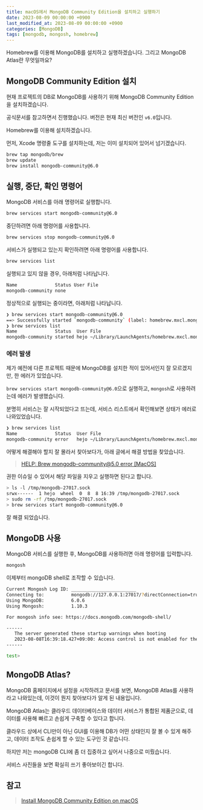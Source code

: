 ```yaml
---
title: macOS에서 MongoDB Community Edition을 설치하고 실행하기
date: 2023-08-09 00:00:00 +0900
last_modified_at: 2023-08-09 00:00:00 +0900
categories: [MongoDB]
tags: [mongodb, mongosh, homebrew]
---
```


Homebrew를 이용해 MongoDB를 설치하고 실행하겠습니다. 그리고 MongoDB Atlas란 무엇일까요?

## MongoDB Community Edition 설치

현재 프로젝트의 DB로 MongoDB를 사용하기 위해 MongoDB Community Edition을 설치하겠습니다.

공식문서를 참고하면서 진행했습니다. 버전은 현재 최신 버전인 `v6.0`입니다.

Homebrew를 이용해 설치하겠습니다.

먼저, Xcode 명령줄 도구를 설치하는데, 저는 이미 설치되어 있어서 넘기겠습니다.

```bash
brew tap mongodb/brew
brew update
brew install mongodb-community@6.0
```

## 실행, 중단, 확인 명령어

MongoDB 서비스를 아래 명령어로 실행합니다.

```bash
brew services start mongodb-community@6.0
```

중단하려면 아래 명령어를 사용합니다.

```bash
brew services stop mongodb-community@6.0
```

서비스가 실행되고 있는지 확인하려면 아래 명령어를 사용합니다.

```bash
brew services list
```

실행되고 있지 않을 경우, 아래처럼 나타납니다.

```bash
Name              Status User File
mongodb-community none
```

정상적으로 실행되는 중이라면, 아래처럼 나타납니다.

```bash
❯ brew services start mongodb-community@6.0
==> Successfully started `mongodb-community` (label: homebrew.mxcl.mongodb-community)
❯ brew services list
Name              Status  User File
mongodb-community started hejo ~/Library/LaunchAgents/homebrew.mxcl.mongodb-community.plist
```

### 에러 발생

제가 예전에 다른 프로젝트 때문에 MongoDB를 설치한 적이 있어서인지 잘 모르겠지만, 한 에러가 있었습니다.

`brew services start mongodb-community@6.0`으로 실행하고, `mongosh`로 사용하려는데 에러가 발생했습니다.

분명히 서비스는 잘 시작되었다고 뜨는데, 서비스 리스트에서 확인해보면 상태가 에러로 나와있었습니다.

```bash
❯ brew services list
Name              Status  User File
mongodb-community error   hejo ~/Library/LaunchAgents/homebrew.mxcl.mongodb-community.plist
```

어떻게 해결해야 할지 잘 몰라서 찾아보다가, 아래 글에서 해결 방법을 찾았습니다.

> [HELP: Brew mongodb-community@5.0 error [MacOS]](https://www.mongodb.com/community/forums/t/help-brew-mongodb-community-5-0-error-macos/125648)

권한 이슈일 수 있어서 해당 파일을 지우고 실행하면 된다고 합니다.

```bash
> ls -l /tmp/mongodb-27017.sock
srwx------  1 hejo  wheel  0  8  8 16:39 /tmp/mongodb-27017.sock
> sudo rm -rf /tmp/mongodb-27017.sock
> brew services start mongodb-community@6.0
```

잘 해결 되었습니다.

## MongoDB 사용

MongoDB 서비스를 실행한 후, MongoDB를 사용하려면 아래 명령어를 입력합니다.

```bash
mongosh
```

이제부터 mongoDB shell로 조작할 수 있습니다.

```bash
Current Mongosh Log ID: ________________________
Connecting to:          mongodb://127.0.0.1:27017/?directConnection=true&serverSelectionTimeoutMS=2000&appName=mongosh+1.10.3
Using MongoDB:          6.0.6
Using Mongosh:          1.10.3

For mongosh info see: https://docs.mongodb.com/mongodb-shell/

------
   The server generated these startup warnings when booting
   2023-08-08T16:39:18.427+09:00: Access control is not enabled for the database. Read and write access to data and configuration is unrestricted
------

test>
```

## MongoDB Atlas?

MongoDB 홈페이지에서 설정을 시작하려고 문서를 보면, MongoDB Atlas를 사용하라고 나와있는데, 이것이 뭔지 찾아보다가 알게 된 내용입니다.

MongoDB Atlas는 클라우드 데이터베이스와 데이터 서비스가 통합된 제품군으로, 데이터를 사용해 빠르고 손쉽게 구축할 수 있다고 합니다.

클라우드 상에서 CLI만이 아닌 GUI를 이용해 DB가 어떤 상태인지 잘 볼 수 있게 해주고, 데이터 조작도 손쉽게 할 수 있는 도구인 것 같습니다.

하지만 저는 mongoDB CLI에 좀 더 집중하고 싶어서 나중으로 미뤘습니다.

서비스 사진들을 보면 확실히 쓰기 좋아보이긴 합니다.

## 참고

> [Install MongoDB Community Edition on macOS](https://www.mongodb.com/docs/manual/tutorial/install-mongodb-on-os-x/)
